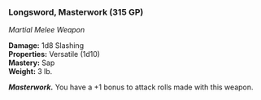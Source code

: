 ### Longsword, Masterwork (315 GP)
*Martial Melee Weapon*  

**Damage:** 1d8 Slashing  
**Properties:** Versatile (1d10)  
**Mastery:** Sap  
**Weight:** 3 lb.

***Masterwork.*** You have a +1 bonus to attack rolls made with this weapon.
